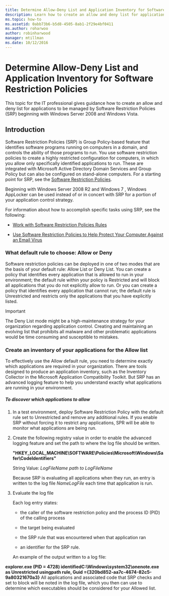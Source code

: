 ```yaml
---
title: Determine Allow-Deny List and Application Inventory for Software Restriction Policies
description: Learn how to create an allow and deny list for applications to be managed by Software Restriction Policies (SRP) beginning with Windows Server 2008 and Windows Vista.
ms.topic: how-to
ms.assetid: 0abb73b6-b5d8-4505-8ab1-2f29e4bf0411
ms.author: roharwoo
author: robinharwood
manager: mtillman
ms.date: 10/12/2016
---
```

# Determine Allow-Deny List and Application Inventory for Software Restriction Policies

This topic for the IT professional gives guidance how to create an allow and deny list for applications to be managed by Software Restriction Policies (SRP) beginning with Windows Server 2008 and Windows Vista.

## Introduction
Software Restriction Policies (SRP) is Group Policy-based feature that identifies software programs running on computers in a domain, and controls the ability of those programs to run. You use software restriction policies to create a highly restricted configuration for computers, in which you allow only specifically identified applications to run. These are integrated with Microsoft Active Directory Domain Services and Group Policy but can also be configured on stand-alone computers. For a starting point for SRP, see the [Software Restriction Policies](software-restriction-policies.md).

Beginning with  Windows Server 2008 R2  and  Windows 7 , Windows AppLocker can be used instead of or in concert with SRP for a portion of your application control strategy.

For information about how to accomplish specific tasks using SRP, see the following:

-   [Work with Software Restriction Policies Rules](work-with-software-restriction-policies-rules.md)

-   [Use Software Restriction Policies to Help Protect Your Computer Against an Email Virus](use-software-restriction-policies-to-help-protect-your-computer-against-an-email-virus.md)

### What default rule to choose: Allow or Deny
Software restriction policies can be deployed in one of two modes that are the basis of your default rule: Allow List or Deny List. You can create a policy that identifies every application that is allowed to run in your environment; the default rule within your policy is Restricted and will block all applications that you do not explicitly allow to run. Or you can create a policy that identifies every application that cannot run; the default rule is Unrestricted and restricts only the applications that you have explicitly listed.

> [!IMPORTANT]
> The Deny List mode might be a high-maintenance strategy for your organization regarding application control. Creating and maintaining an evolving list that prohibits all malware and other problematic applications would be time consuming and susceptible to mistakes.

### Create an inventory of your applications for the Allow list
To effectively use the Allow default rule, you need to determine exactly which applications are required in your organization. There are tools designed to produce an application inventory, such as the Inventory Collector in the Microsoft Application Compatibility Toolkit. But SRP has an advanced logging feature to help you understand exactly what applications are running in your environment.

##### To discover which applications to allow

1.  In a test environment, deploy Software Restriction Policy with the default rule set to Unrestricted and remove any additional rules. If you enable SRP without forcing it to restrict any applications, SPR will be able to monitor what applications are being run.

2.  Create the following registry value in order to enable the advanced logging feature and set the path to where the log file should be written.

    **"HKEY_LOCAL_MACHINE\SOFTWARE\Policies\Microsoft\Windows\Safer\CodeIdentifiers"**

    String Value: *LogFileName path to LogFileName*

    Because SRP is evaluating all applications when they run, an entry is written to the log file *NameLogFile* each time that application is run.

3.  Evaluate the log file

    Each log entry states:

    -   the caller of the software restriction policy and the process ID (PID) of the calling process

    -   the target being evaluated

    -   the SRP rule that was encountered when that application ran

    -   an identifier for the SRP rule.

    An example of the output written to a log file:

**explorer.exe (PID = 4728) identifiedC:\Windows\system32\onenote.exe as Unrestricted usingpath rule, Guid ={320bd852-aa7c-4674-82c5-9a80321670a3}**    All applications and associated code that SRP checks and set to block will be noted in the log file, which you then can use to determine which executables should be considered for your Allowed list.

